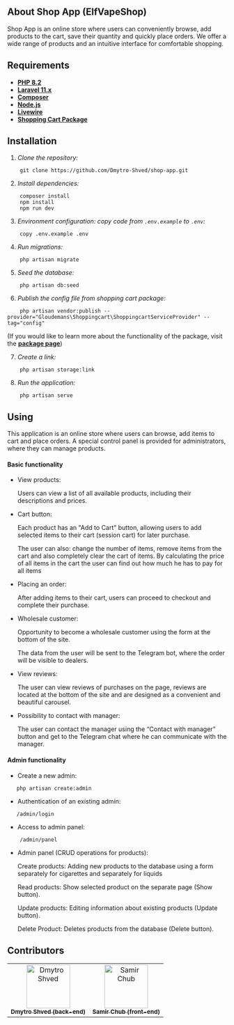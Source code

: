<p align="center">
<img src="https://i.ibb.co/hVf88B1/Elf-VApe-Shop.jpg" alt="">
</p>

## About Shop App (ElfVapeShop)

Shop App is an online store where users can conveniently browse, add products to the cart, save their quantity and quickly place orders. We offer a wide range of products and an intuitive interface for comfortable shopping. 

## Requirements

- **[PHP 8.2](https://www.php.net/downloads)**
- **[Laravel 11.x](https://laravel.com/docs/11.x)**
- **[Composer](https://getcomposer.org/download/)**
- **[Node.js](https://nodejs.org/en)**
- **[Livewire](https://laravel-livewire.com/docs/2.x/installation)**
- **[Shopping Cart Package](https://github.com/anayarojo/laravel-shopping-cart/tree/master)**


## Installation


1. *Clone the repository:*

```
    git clone https://github.com/Dmytro-Shved/shop-app.git
```

2. *Install dependencies:*
 
```
    composer install
    npm install
    npm run dev
```

3. *Environment configuration: copy code from `.env.example` to `.env`:*

```
    copy .env.example .env
```

4. *Run migrations:*
 
```
    php artisan migrate
```

5. *Seed the database:*

```
    php artisan db:seed
```

6. *Publish the config file from shopping cart package:*
 
```
    php artisan vendor:publish --provider="Gloudemans\Shoppingcart\ShoppingcartServiceProvider" --tag="config"
```

(If you would like to learn more about the functionality of the package, visit the **[package page](https://github.com/anayarojo/laravel-shopping-cart/tree/master)**)


7. *Create a link:*

```
    php artisan storage:link 
``` 

8. *Run the application:*

```
    php artisan serve 
``` 

## Using

This application is an online store where users can browse, add items to cart and place orders. A special control panel is provided for administrators, where they can manage products.

#### Basic functionality

* View products:

    Users can view a list of all available products, including their descriptions and prices.


* Cart button:

    Each product has an "Add to Cart" button, allowing users to add selected items to their cart (session cart) for later purchase.

    The user can also: change the number of items, remove items from the cart and also completely clear the cart of items. By calculating the price of all items in the cart the user can find out how much he has to pay for all items


* Placing an order:

    After adding items to their cart, users can proceed to checkout and complete their purchase.


* Wholesale customer:

  Opportunity to become a wholesale customer using the form at the bottom of the site. 

  The data from the user will be sent to the Telegram bot, where the order will be visible to dealers.


* View reviews:

  The user can view reviews of purchases on the page, reviews are located at the bottom of the site and are designed as a convenient and beautiful carousel.


* Possibility to contact with manager:

  The user can contact the manager using the “Contact with manager” button and get to the Telegram chat where he can communicate with the manager.


#### Admin functionality

* Create a new admin:

 ```
    php artisan create:admin
```
  
* Authentication of an existing admin:
 
 ```
    /admin/login
 ```

* Access to admin panel:


```
    /admin/panel
```

* Admin panel (CRUD operations for products):

  Create products: Adding new products to the database using a form separately for cigarettes and separately for liquids

  Read products: Show selected product on the separate page (Show button).

  Update products: Editing information about existing products (Update button).

  Delete Product: Deletes products from the database (Delete button).


## Contributors
<!-- readme: contributors -start -->
<table>
<tr>
    <td align="center">
        <a href="https://github.com/Dmytro-Shved">
            <img src="https://avatars.githubusercontent.com/u/153960097?v=4" width="100;" alt="Dmytro Shved"/>
            <br />
            <sub><b>Dmytro Shved (back-end)</b></sub>
        </a>
    </td>
    <td align="center">
        <a href="https://github.com/sammri">
            <img src="https://avatars.githubusercontent.com/u/109173034?v=4" width="100;" alt="Samir Chub"/>
            <br />
            <sub><b>Samir Chub (front-end)</b></sub>
        </a>
    </td>
</table>


[//]: # (## Special thanks to )

[//]: # (<table>)

[//]: # (    <tr>)

[//]: # (        <td align="center">)

[//]: # (            <a href="https://github.com/kirchevsky">)

[//]: # (                <img src="https://avatars.githubusercontent.com/u/1301010?v=4" width="100;" alt="Igor Kyrchevskiy"/>)

[//]: # (                <br />)

[//]: # (                <sub><b>Igor Kyrchevskiy</b></sub>)

[//]: # (            </a>)

[//]: # (        </td>)

[//]: # (    </tr>)

[//]: # (</table>)
